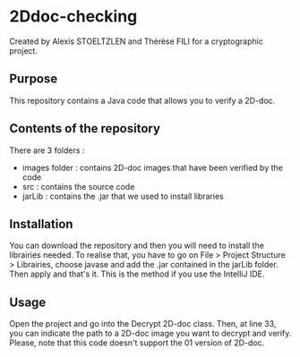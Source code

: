 # 2Ddoc-checking

Created by Alexis STOELTZLEN and Thérèse FILI for a cryptographic project.

## Purpose 

This repository contains a Java code that allows you to verify a 2D-doc.

## Contents of the repository

There are 3 folders :
- images folder : contains 2D-doc images that have been verified by the code
- src : contains the source code
- jarLib : contains the .jar that we used to install libraries

## Installation

You can download the repository and then you will need to install the librairies needed. To realise that, you have to go
on File > Project Structure > Librairies, choose javase and add the .jar contained in the jarLib folder. Then apply and that's it.
This is the method if you use the IntelliJ IDE.

## Usage

Open the project and go into the Decrypt 2D-doc class. Then, at line 33, you can indicate the path to a 2D-doc image you want to 
decrypt and verify. Please, note that this code doesn't support the 01 version of 2D-doc.
